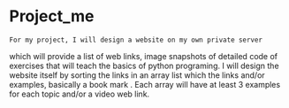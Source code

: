 # Project_me


	For my project, I will design a website on my own private server 
which will provide a list of web links, image snapshots of detailed code of exercises
that will teach the basics of python
programing. I will design the website itself by sorting the links in an array
list which the links and/or examples, basically a book mark . Each array will 
have at least 3 examples for each topic and/or a video web link. 
